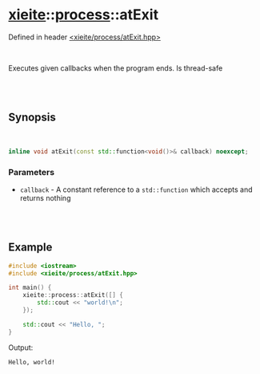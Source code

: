 # [xieite](../xieite.md)::[process](../process.md)::atExit
Defined in header [<xieite/process/atExit.hpp>](../../include/xieite/process/atExit.hpp)

<br/>

Executes given callbacks when the program ends. Is thread-safe

<br/><br/>

## Synopsis

<br/>

```cpp
inline void atExit(const std::function<void()>& callback) noexcept;
```
### Parameters
- `callback` - A constant reference to a `std::function` which accepts and returns nothing

<br/><br/>

## Example
```cpp
#include <iostream>
#include <xieite/process/atExit.hpp>

int main() {
	xieite::process::atExit([] {
		std::cout << "world!\n";
	});

	std::cout << "Hello, ";
}
```
Output:
```
Hello, world!
```
